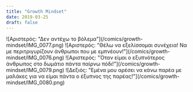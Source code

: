 ```yaml
---
title: "Growth Mindset"
date: 2019-03-25
draft: false
---
```


<span title="Ο προσωπικός μου life coach μου είπε να φτιάξω κάτι motivational">
![Αριστερός: "Δεν αντέχω το βόλεμα"](/comics/growth-mindset/IMG_0077.png)
![Αριστερός: "Θέλω να εξελίσσομαι συνέχεια! Να με περιτριγυρίζουν άνθρωποι που με εμπνέουν!"](/comics/growth-mindset/IMG_0076.png)
![Αριστερός: "Όταν είμαι ο εξυπνότερος άνθρωπος στο δωμάτιο πάντα παίρνω πόδι!"](/comics/growth-mindset/IMG_0079.png)
![Δεξιός: "Εμένα μου αρέσει να κάνω παρέα με μαλάκες για να είμαι πάντα ο έξυπνος της παρέας!"](/comics/growth-mindset/IMG_0080.png)
</span>